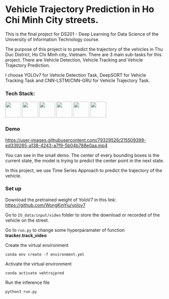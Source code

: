 # Vehicle Trajectory Prediction in Ho Chi Minh City streets.

This is the final project for DS201 - Deep Learning for Data Science of the University of Information Technology course.

The purpose of this project is to predict the trajectory of the vehicles in Thu Duc District, Ho Chi Minh city, Vietnam. There are 3 main sub-tasks for this project.
There are Vehicle Detection, Vehicle Tracking and Vehicle Trajectory Prediction.

I choose YOLOv7 for Vehicle Detection Task, DeepSORT for Vehicle Tracking Task and CNN-LSTM/CNN-GRU for Vehicle Trajectory Task.

### Tech Stack:
<p>
<img src="https://cdn.jsdelivr.net/gh/devicons/devicon/icons/pytorch/pytorch-original.svg" height="50px" width="50px"/>
<img src="https://cdn.jsdelivr.net/gh/devicons/devicon/icons/tensorflow/tensorflow-original.svg" height="50px" width="50px" />
<img src="https://cdn.jsdelivr.net/gh/devicons/devicon/icons/python/python-original.svg" height="50px" width="50px" />
<img src="https://cdn.jsdelivr.net/gh/devicons/devicon/icons/opencv/opencv-original.svg"  height="50px" width="50px"/>
<img src="https://cdn.jsdelivr.net/gh/devicons/devicon/icons/vscode/vscode-original.svg" height="50px" width="50px"/>
<img src="https://cdn.jsdelivr.net/gh/devicons/devicon/icons/anaconda/anaconda-original.svg" height="50px" width="50px"/>

</p>


### Demo



https://user-images.githubusercontent.com/79329526/215509399-ed339285-a138-4243-a7f9-5b04b788e0aa.mp4



You can see in the small demo. The center of every bounding boxes is the current state, the model is trying to predict the center point in the next state.

In this project, we use Time Series Approach to predict the trajectory of the vehicle.


### Set up
Download the pretrained weight of YoloV7 in this link: https://github.com/WongKinYiu/yolov7

Go to `IO_data/input/video` folder to store the download or recorded of the vehicle on the street.

Go to `run.py` to change some hyperparamater of function __tracker.track_video__

Create the virtual environment

```
conda env create -f environment.yml
```

Activate the virtual environment
```
conda activate vehtrajpred
```
Run the inference file
```
python3 run.py
```
